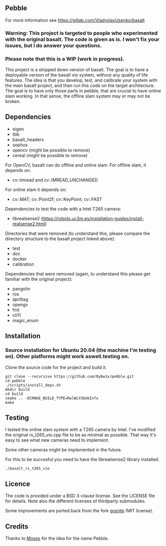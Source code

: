 ## Pebble
For more information see https://gitlab.com/VladyslavUsenko/basalt

### Warning: This project is targeted to people who experimented with the original basalt. The code is given as is. I won't fix your issues, but I do answer your questions.

### Please note that this is a WIP (work in progress).

This project is a stripped down version of basalt. The goal is to have a deployable version of the basalt vio system, without any quality of life features. The idea is that you develop, test, and calibrate your system with the main basalt project, and then run this code on the target architecture. The goal is to have only those parts in pebble, that are crucial to have online slam working. In that sense, the offline slam system may or may not be broken.

## Dependencies

* eigen
* tbb
* basalt_headers
* sophus
* opencv (might be possible to remove)
* cereal (might be possible to remove)

For OpenCV, basalt can do offline and online slam. 
For offline slam, it depends on:
* cv::imread and cv::IMREAD_UNCHANGED

For online slam it depends on:
* cv::MAT; cv::Point2f; cv::KeyPoint; cv::FAST

Dependencies to test the code with a Intel T265 camera:
* librealsense2 (https://robots.uc3m.es/installation-guides/install-realsense2.html)

Directories that were removed (to understand this, please compare the directory structure to the basalt project linked above):
* test
* doc
* docker
* calibration

Dependencies that were removed (again, to understand this please get familiar with the original project):
* pangolin
* ros
* apriltag
* opengv
* fmt
* cli11
* magic_enum


## Installation
### Source installation for Ubuntu 20.04 (the machine I'm testing on). Other platforms might work aswell.testing on.
Clone the source code for the project and build it.
```
git clone --recursive https://github.com/0y8w1x/pebble.git
cd pebble
./scripts/install_deps.sh
mkdir build
cd build
cmake .. -DCMAKE_BUILD_TYPE=RelWithDebInfo
make
```

## Testing
I tested the online slam system with a T265 camera by Intel. I've modified the original rs_t265_vio.cpp file to be as minimal as possible. That way it's easy to see what new cameras need to implement.

Some other cameras might be implemented in the future.

For this to be succesful you need to have the librealsense2 library installed.
```
./basalt_rs_t265_vio
```

## Licence
The code is provided under a BSD 3-clause license. See the LICENSE file for details.
Note also the different licenses of thirdparty submodules.

Some improvements are ported back from the fork
[granite](https://github.com/DLR-RM/granite) (MIT license).

## Credits
Thanks to [Moses](https://github.com/slitcch) for the idea for the name Pebble.